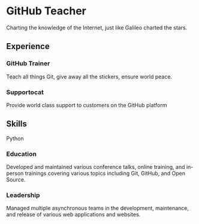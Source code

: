# GitHub Teacher

Charting the knowledge of the Internet, just like Galileo charted the stars.

## Experience

### GitHub Trainer

Teach all things Git, give away all the stickers, ensure world peace.

### Supportocat

Provide world class support to customers on the GitHub platform

## Skills

Python 

### Education

Developed and maintained various conference talks, online training, and in-person trainings covering various topics including Git, GitHub, and Open Source.

### Leadership

Managed multiple asynchronous teams in the development, maintenance, and release of various web applications and websites.
